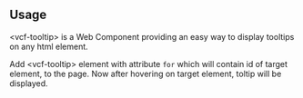 ## Usage
&lt;vcf-tooltip&gt; is a Web Component providing an easy way to display tooltips on any html element.

Add &lt;vcf-tooltip&gt; element with attribute `for` which will contain id of target element, to the page. Now after hovering on target element, toltip will be displayed. 